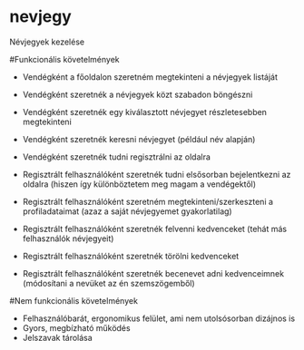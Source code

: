 # nevjegy
Névjegyek kezelése



#Funkcionális követelmények

* Vendégként a főoldalon szeretném megtekinteni a névjegyek listáját
* Vendégként szeretnék a névjegyek közt szabadon böngészni
* Vendégként szeretnék egy kiválasztott névjegyet részletesebben megtekinteni
* Vendégként szeretnék keresni névjegyet (például név alapján)
* Vendégként szeretnék tudni regisztrálni az oldalra

* Regisztrált felhasználóként szeretnék tudni elsősorban bejelentkezni az oldalra (hiszen így különböztetem meg magam a vendégektől)
* Regisztrált felhasználóként szeretném megtekinteni/szerkeszteni a profiladataimat (azaz a saját névjegyemet gyakorlatilag)
* Regisztrált felhasználóként szeretnék felvenni kedvenceket (tehát más felhasználók névjegyeit)
* Regisztrált felhasználóként szeretnék törölni kedvenceket
* Regisztrált felhasználóként szeretnék becenevet adni kedvenceimnek (módosítani a nevüket az én szemszögemből)



#Nem funkcionális követelmények

* Felhasználóbarát, ergonomikus felület, ami nem utolsósorban dizájnos is
* Gyors, megbízható működés
* Jelszavak tárolása
